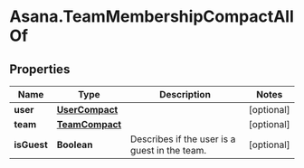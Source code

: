 # Asana.TeamMembershipCompactAllOf

## Properties

Name | Type | Description | Notes
------------ | ------------- | ------------- | -------------
**user** | [**UserCompact**](UserCompact.md) |  | [optional] 
**team** | [**TeamCompact**](TeamCompact.md) |  | [optional] 
**isGuest** | **Boolean** | Describes if the user is a guest in the team. | [optional] 


